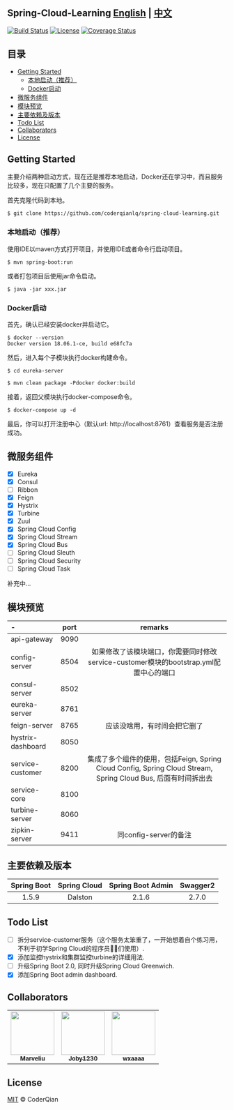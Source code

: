 ## Spring-Cloud-Learning [English](README.md) | [中文](README-zh.md)

[![Build Status](https://travis-ci.org/coderqianlq/spring-cloud-learning.svg?branch=master)](https://travis-ci.org/coderqianlq/spring-cloud-learning)
[![License](https://img.shields.io/badge/license-MIT-blue.svg)](LICENSE)
[![Coverage Status](https://coveralls.io/repos/github/coderqianlq/spring-cloud-learning/badge.svg?branch=master)](https://coveralls.io/github/coderqianlq/spring-cloud-learning?branch=master)

## 目录

* [Getting Started](#getting-started)
  * [本地启动（推荐）](#本地启动（推荐）)
  * [Docker启动](#Docker启动)
* [微服务组件](#微服务组件)
* [模块预览](#模块预览)
* [主要依赖及版本](#主要依赖及版本)
* [Todo List](#todo-list)
* [Collaborators](#collaborators)
* [License](#license)

## Getting Started

主要介绍两种启动方式，现在还是推荐本地启动，Docker还在学习中，而且服务比较多，现在只配置了几个主要的服务。

首先克隆代码到本地。

```
$ git clone https://github.com/coderqianlq/spring-cloud-learning.git
```

### 本地启动（推荐）

使用IDE以maven方式打开项目，并使用IDE或者命令行启动项目。

```
$ mvn spring-boot:run
```

或者打包项目后使用jar命令启动。

```
$ java -jar xxx.jar
```

### Docker启动

首先，确认已经安装docker并启动它。

```
$ docker --version
Docker version 18.06.1-ce, build e68fc7a
```

然后，进入每个子模块执行docker构建命令。

```
$ cd eureka-server

$ mvn clean package -Pdocker docker:build
```

接着，返回父模块执行docker-compose命令。

```
$ docker-compose up -d
```

最后，你可以打开注册中心（默认url: http://localhost:8761）查看服务是否注册成功。

## 微服务组件

- [x] Eureka
- [x] Consul
- [ ] Ribbon
- [x] Feign
- [x] Hystrix
- [x] Turbine
- [x] Zuul
- [x] Spring Cloud Config
- [x] Spring Cloud Stream
- [x] Spring Cloud Bus
- [ ] Spring Cloud Sleuth
- [ ] Spring Cloud Security
- [ ] Spring Cloud Task

补充中...

## 模块预览

|      -            |     port     |     remarks     |
| :-------------    | :----------: | :-------------: |
| api-gateway       |     9090     |                 |
| config-server     |     8504     | 如果修改了该模块端口，你需要同时修改service-customer模块的bootstrap.yml配置中心的端口 |
| consul-server     |     8502     |                 |
| eureka-server     |     8761     |                 |
| feign-server      |     8765     | 应该没啥用，有时间会把它删了 |
| hystrix-dashboard |     8050     |                 |
| service-customer  |     8200     | 集成了多个组件的使用，包括Feign, Spring Cloud Config, Spring Cloud Stream, Spring Cloud Bus, 后面有时间拆出去 |
| service-core      |     8100     |                 |
| turbine-server    |     8060     |                 |
| zipkin-server     |     9411     | 同config-server的备注 |

## 主要依赖及版本

| Spring Boot | Spring Cloud | Spring Boot Admin | Swagger2 |
| :---------: | :----------: | :---------------: | :------: |
|    1.5.9    |   Dalston    |       2.1.6       |   2.7.0  |

## Todo List

- [ ] 拆分service-customer服务（这个服务太笨重了，一开始想着自个练习用，不利于初学Spring Cloud的程序员👨‍💻们‍使用）.
- [x] 添加监控hystrix和集群监控turbine的详细用法.
- [ ] 升级Spring Boot 2.0, 同时升级Spring Cloud Greenwich.
- [x] 添加Spring Boot admin dashboard.

## Collaborators

<!-- https://github.com/all-contributors/all-contributors -->
<table>
  <tr>
    <td align="center">
      <a href="https://github.com/Marveliu">
      <img src="https://avatars3.githubusercontent.com/u/15508722?v=4" width="100" alt=""/>
      <br />
      <sub><b>Marveliu</b></sub>
      </a>
    </td>
    <td align="center">
      <a href="https://github.com/Joby1230">
      <img src="https://avatars3.githubusercontent.com/u/23372369?v=4" width="100" alt=""/>
      <br />
      <sub><b>Joby1230</b></sub>
      </a>
    </td>
    <td align="center">
      <a href="https://github.com/wxaaaa">
      <img src="https://avatars3.githubusercontent.com/u/19554712?&v=4" width="100" alt=""/>
      <br />
      <sub><b>wxaaaa</b></sub>
      </a>
    </td>
  </tr>
</table>

## License
[MIT](LICENSE) © CoderQian